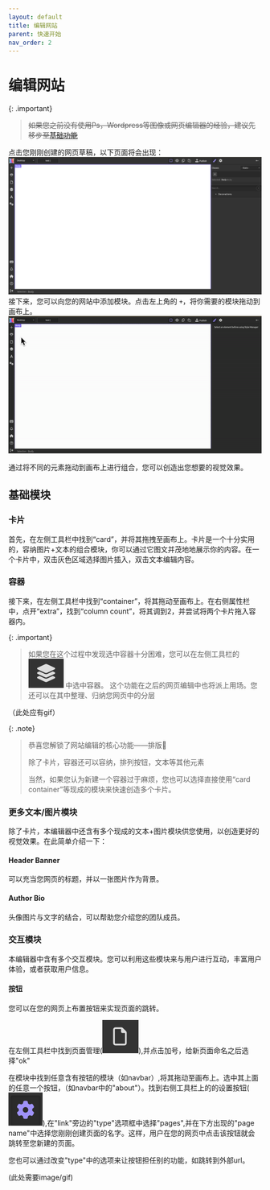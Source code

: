 ```yaml
---
layout: default
title: 编辑网站
parent: 快速开始
nav_order: 2
---
```

# 编辑网站
{: .important}
>~~如果您之前没有使用Ps，Wordpress等图像或网页编辑器的经验，建议先移步至[基础功能](https://keycas-doc.github.io/docs/basic-functions/)~~

点击您刚刚创建的网页草稿，以下页面将会出现：
![Editor starting image](../images/editor-start.png)
接下来，您可以向您的网站中添加模块。点击左上角的 `+`，将你需要的模块拖动到画布上。
![Basic move](../gifs/move-basic.gif)

通过将不同的元素拖动到画布上进行组合，您可以创造出您想要的视觉效果。
## 基础模块
### 卡片
首先，在左侧工具栏中找到“card”，并将其拖拽至画布上。卡片是一个十分实用的，容纳图片+文本的组合模块，你可以通过它图文并茂地地展示你的内容。在一个卡片中，双击灰色区域选择图片插入，双击文本编辑内容。

### 容器
接下来，在左侧工具栏中找到“container”，将其拖动至画布上。在右侧属性栏中，点开“extra”，找到“column count”，将其调到2，并尝试将两个卡片拖入容器内。

{: .important}
>如果您在这个过程中发现选中容器十分困难，您可以在左侧工具栏的![layout](../images/layout.png) 中选中容器。
>这个功能在之后的网页编辑中也将派上用场。您还可以在其中整理、归纳您网页中的分层

（此处应有gif）

{: .note}
>恭喜您解锁了网站编辑的核心功能——排版👏
>
>除了卡片，容器还可以容纳，排列按钮，文本等其他元素
>
>当然，如果您认为新建一个容器过于麻烦，您也可以选择直接使用“card container”等现成的模块来快速创造多个卡片。


### 更多文本/图片模块
除了卡片，本编辑器中还含有多个现成的文本+图片模块供您使用，以创造更好的视觉效果。在此简单介绍一下：
#### Header Banner
可以充当您网页的标题，并以一张图片作为背景。

#### Author Bio
头像图片与文字的结合，可以帮助您介绍您的团队成员。


### 交互模块
本编辑器中含有多个交互模块。您可以利用这些模块来与用户进行互动，丰富用户体验，或者获取用户信息。

#### 按钮
您可以在您的网页上布置按钮来实现页面的跳转。

在左侧工具栏中找到页面管理(![pages](../images/page.png)),并点击加号，给新页面命名之后选择"ok"

在模块中找到任意含有按钮的模块（如navbar）,将其拖动至画布上。选中其上面的任意一个按钮，（如navbar中的"about"）。找到右侧工具栏上的的设置按钮(![settings](../images/settings.png)),在"link"旁边的"type"选项框中选择"pages",并在下方出现的"page name"中选择您刚刚创建页面的名字。这样，用户在您的网页中点击该按钮就会跳转至您新建的页面。

您也可以通过改变"type"中的选项来让按钮担任别的功能，如跳转到外部url。


(此处需要image/gif)


